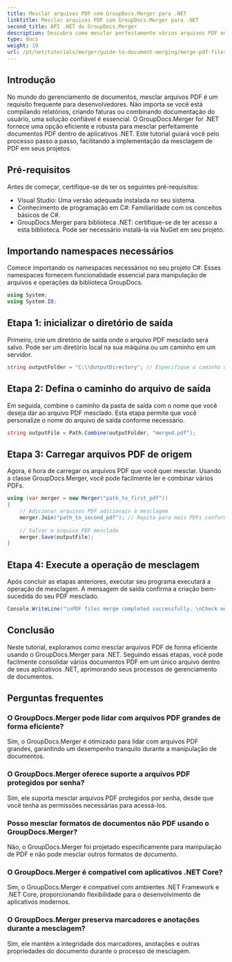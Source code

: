 ```yaml
---
title: Mesclar arquivos PDF com GroupDocs.Merger para .NET
linktitle: Mesclar arquivos PDF com GroupDocs.Merger para .NET
second_title: API .NET do GroupDocs.Merger
description: Descubra como mesclar perfeitamente vários arquivos PDF em seus aplicativos .NET usando GroupDocs.Merger. Este tutorial abrangente fornece uma abordagem clara e passo a passo para combinar PDFs.
type: docs
weight: 19
url: /pt/net/tutorials/merger/guide-to-document-merging/merge-pdf-files/
---
```

## Introdução

No mundo do gerenciamento de documentos, mesclar arquivos PDF é um requisito frequente para desenvolvedores. Não importa se você está compilando relatórios, criando faturas ou combinando documentação do usuário, uma solução confiável é essencial. O GroupDocs.Merger for .NET fornece uma opção eficiente e robusta para mesclar perfeitamente documentos PDF dentro de aplicativos .NET. Este tutorial guiará você pelo processo passo a passo, facilitando a implementação da mesclagem de PDF em seus projetos.

## Pré-requisitos
Antes de começar, certifique-se de ter os seguintes pré-requisitos:
- Visual Studio: Uma versão adequada instalada no seu sistema.
- Conhecimento de programação em C#: Familiaridade com os conceitos básicos de C#.
- GroupDocs.Merger para biblioteca .NET: certifique-se de ter acesso a esta biblioteca. Pode ser necessário instalá-la via NuGet em seu projeto.

## Importando namespaces necessários
Comece importando os namespaces necessários no seu projeto C#. Esses namespaces fornecem funcionalidade essencial para manipulação de arquivos e operações da biblioteca GroupDocs.

```csharp
using System;
using System.IO;
```

## Etapa 1: inicializar o diretório de saída
Primeiro, crie um diretório de saída onde o arquivo PDF mesclado será salvo. Pode ser um diretório local na sua máquina ou um caminho em um servidor.

```csharp
string outputFolder = "C:\\OutputDirectory"; // Especifique o caminho do diretório de saída desejado
```

## Etapa 2: Defina o caminho do arquivo de saída
Em seguida, combine o caminho da pasta de saída com o nome que você deseja dar ao arquivo PDF mesclado. Esta etapa permite que você personalize o nome do arquivo de saída conforme necessário.

```csharp
string outputFile = Path.Combine(outputFolder, "merged.pdf");
```

## Etapa 3: Carregar arquivos PDF de origem
Agora, é hora de carregar os arquivos PDF que você quer mesclar. Usando a classe GroupDocs.Merger, você pode facilmente ler e combinar vários PDFs.

```csharp
using (var merger = new Merger("path_to_first_pdf"))
{
    // Adicionar arquivos PDF adicionais à mesclagem
    merger.Join("path_to_second_pdf"); // Repita para mais PDFs conforme necessário
    
    // Salvar o arquivo PDF mesclado
    merger.Save(outputFile);
}
```

## Etapa 4: Execute a operação de mesclagem
Após concluir as etapas anteriores, executar seu programa executará a operação de mesclagem. A mensagem de saída confirma a criação bem-sucedida do seu PDF mesclado.

```csharp
Console.WriteLine("\nPDF files merge completed successfully. \nCheck output in {0}", outputFolder);
```

## Conclusão
Neste tutorial, exploramos como mesclar arquivos PDF de forma eficiente usando o GroupDocs.Merger para .NET. Seguindo essas etapas, você pode facilmente consolidar vários documentos PDF em um único arquivo dentro de seus aplicativos .NET, aprimorando seus processos de gerenciamento de documentos.

## Perguntas frequentes

### O GroupDocs.Merger pode lidar com arquivos PDF grandes de forma eficiente?
Sim, o GroupDocs.Merger é otimizado para lidar com arquivos PDF grandes, garantindo um desempenho tranquilo durante a manipulação de documentos.

### O GroupDocs.Merger oferece suporte a arquivos PDF protegidos por senha?
Sim, ele suporta mesclar arquivos PDF protegidos por senha, desde que você tenha as permissões necessárias para acessá-los.

### Posso mesclar formatos de documentos não PDF usando o GroupDocs.Merger?
Não, o GroupDocs.Merger foi projetado especificamente para manipulação de PDF e não pode mesclar outros formatos de documento.

### O GroupDocs.Merger é compatível com aplicativos .NET Core?
Sim, o GroupDocs.Merger é compatível com ambientes .NET Framework e .NET Core, proporcionando flexibilidade para o desenvolvimento de aplicativos modernos.

### O GroupDocs.Merger preserva marcadores e anotações durante a mesclagem?
Sim, ele mantém a integridade dos marcadores, anotações e outras propriedades do documento durante o processo de mesclagem.
